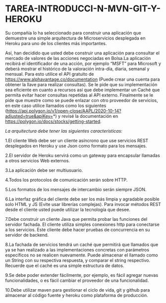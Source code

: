 # TAREA-INTRODUCCI-N-MVN-GIT-Y-HEROKU

Su compañía lo ha seleccionado para construir una aplicación que demuestre una simple arquitectura de Microservicios desplegada en Heroku para uno de los clientes más importantes.

Así, han decidido que usted debe construir una aplicación para consultar el mercado de valores de las acciones negociadas en Bolsa.La aplicación recibirá el identificador de una acción, por ejemplo “MSFT” para Microsoft  y deberá mostrar el histórico de la valoración intra-día, diaria, semanal y mensual. Para esto utilice el API gratuito de https://www.alphavantage.co/documentation (Puede crear una cuenta para obtener la llave para realizar consultas). Se le pide que su implementación sea eficiente en cuanto a recursos así que debe implementar un Caché que permita evitar hacer consultas repetidas al API externo. Finalmente se le pide que muestre como se puede enlazar con otro proveedor de servicios, en este caso utilice llamados como los siguientes (https://api.polygon.io/v1/open-close/AAPL/2020-10-14?adjusted=true&apiKey=*) y revisé la documentación en https://polygon.io/docs/stocks/getting-started.

*La arquitectura debe tener las siguientes características:*

1.El cliente Web debe ser un cliente asíncrono que use servicios REST desplegados en Heroku y use Json como formato para los mensajes.

2.El servidor de Heroku servirá como un gateway para encapsular llamadas a otros servicios Web externos.

3.La aplicación debe ser multiusuario.

4.Todos los protocolos de comunicación serán sobre HTTP.

5.Los formatos de los mensajes de intercambio serán siempre JSON.

6.La interfaz gráfica del cliente debe ser los más limpia y agradable posible solo HTML y JS (Evite usar librerías complejas). Para invocar métodos REST desde el cliente usted puede utilizar la tecnología que desee.

7.Debe construir un cliente Java que permita probar las funciones del servidor fachada. El cliente utiliza simples conexiones http para conectarse a los servicios. Este cliente debe hacer pruebas de concurrencia en su servidor de backend.

8.La fachada de servicios tendrá un caché que permitirá que llamados que ya se han realizado a las implementaciones concretas con parámetros específicos no se realicen nuevamente. Puede almacenar el llamado como un String con su respectiva respuesta, y comparar el string respectivo. Recuerde que el caché es una simple estructura de datos.

9.Se debe poder extender fácilmente, por ejemplo, es fácil agregar nuevas funcionalidades, o es fácil cambiar el proveedor de una funcionalidad.

10.Debe utilizar maven para gestionar el ciclo de vida, git y github para almacenar al código fuente y heroku como plataforma de producción.
